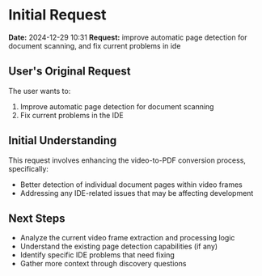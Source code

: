# Initial Request

**Date:** 2024-12-29 10:31
**Request:** improve automatic page detection for document scanning, and fix current problems in ide

## User's Original Request
The user wants to:
1. Improve automatic page detection for document scanning
2. Fix current problems in the IDE

## Initial Understanding
This request involves enhancing the video-to-PDF conversion process, specifically:
- Better detection of individual document pages within video frames
- Addressing any IDE-related issues that may be affecting development

## Next Steps
- Analyze the current video frame extraction and processing logic
- Understand the existing page detection capabilities (if any)
- Identify specific IDE problems that need fixing
- Gather more context through discovery questions